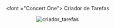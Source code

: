 <div align="center">
    
<font ="Concert One"> Criador de Tarefas </font>


![criador_tarefas](https://github.com/Patrickcder/Criador-de-Tarefas/assets/98431984/3738e597-ff53-4129-8784-c352824db985)
</div>
